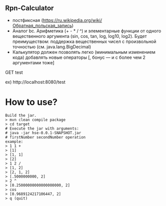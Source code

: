 ## Rpn-Calculator
- постфиксная (https://ru.wikipedia.org/wiki/Обратная_польская_запись)
- Аналог bc. Арифметика (+ - * / ^) и элементарные функции от одного вещественного аргумента (sin, cos, tan, log, log10, log2). Будет преимуществом: поддержка вещественных чисел с произвольной точностью (см. java.lang.BigDecimal)
- Калькулятор должен позволять легко (минимальным изменением кода) добавлять новые операторы [, бонус — и с более чем 2 аргументами тоже]

GET test

ex) http://localhost:8080/test

# How to use?
    Build the jar.
    > mvn clean compile package
    > cd target
    # Execute the jar with arguments:
    # java -jar hse-0.0.1-SNAPSHOT.jar
    # firstNumber secondNumber operation    
    example:
    > 1 1 +
    > [1]
    > [1, 1]
    > [2]
    > 1 2 /
    > [1, 2]
    > [2, 1, 2]
    > [.5000000000, 2]
    > 2 ^
    > [0.25000000000000000000, 2]
    > cos
    > [0.9689124217106447, 2]
    > q (quit)